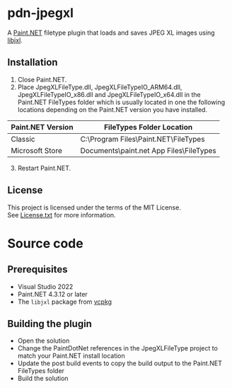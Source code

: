 # pdn-jpegxl

A [Paint.NET](http://www.getpaint.net) filetype plugin that loads and saves JPEG XL images using [libjxl](https://github.com/libjxl/libjxl).

## Installation

1. Close Paint.NET.
2. Place JpegXLFileType.dll, JpegXLFileTypeIO_ARM64.dll, JpegXLFileTypeIO_x86.dll and JpegXLFileTypeIO_x64.dll in the Paint.NET FileTypes folder which is usually located in one the following locations depending on the Paint.NET version you have installed.

  Paint.NET Version |  FileTypes Folder Location
  --------|----------
  Classic | C:\Program Files\Paint.NET\FileTypes    
  Microsoft Store | Documents\paint.net App Files\FileTypes

3. Restart Paint.NET.

## License

This project is licensed under the terms of the MIT License.   
See [License.txt](License.txt) for more information.

# Source code

## Prerequisites

* Visual Studio 2022
* Paint.NET 4.3.12 or later
* The `libjxl` package from [vcpkg](https://github.com/microsoft/vcpkg)

## Building the plugin

* Open the solution
* Change the PaintDotNet references in the JpegXLFileType project to match your Paint.NET install location
* Update the post build events to copy the build output to the Paint.NET FileTypes folder
* Build the solution
